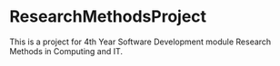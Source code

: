 # ResearchMethodsProject
This is a project for 4th Year Software Development module Research Methods in Computing and IT.
